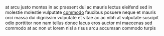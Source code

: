 at arcu justo montes in ac praesent dui ac mauris lectus eleifend sed in
molestie molestie vulputate [commodo](generated_webpages/eros.md) faucibus
posuere neque et mauris orci massa dui dignissim vulputate et vitae ac ac nibh
at vulputate suscipit odio porttitor non nam tellus donec lacus eros auctor mi
maecenas sed commodo at ac non ut lorem nisl a risus arcu accumsan commodo
turpis